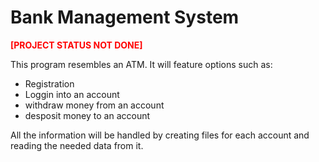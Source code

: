# Bank Management System

<span style="color:red">**[PROJECT STATUS NOT DONE]**</span>

This program resembles an ATM. It will feature options such as:

- Registration
- Loggin into an account
- withdraw money from an account
- desposit money to an account

All the information will be handled by creating files for each account and reading the needed data from it.

